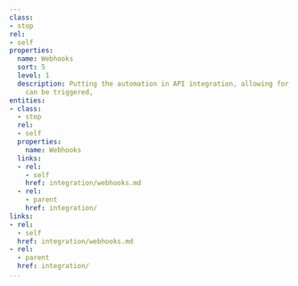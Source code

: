 ```yaml
---
class:
- stop
rel:
- self
properties:
  name: Webhooks
  sort: 5
  level: 1
  description: Putting the automation in API integration, allowing for webhooks that
    can be triggered,
entities:
- class:
  - stop
  rel:
  - self
  properties:
    name: Webhooks
  links:
  - rel:
    - self
    href: integration/webhooks.md
  - rel:
    - parent
    href: integration/
links:
- rel:
  - self
  href: integration/webhooks.md
- rel:
  - parent
  href: integration/
...
```


